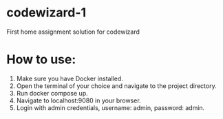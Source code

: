 # codewizard-1
First home assignment solution for codewizard

# How to use:
1. Make sure you have Docker installed.
2. Open the terminal of your choice and navigate to the project directory.
3. Run docker compose up.
4. Navigate to localhost:9080 in your browser.
5. Login with admin credentials, username: admin, password: admin.

